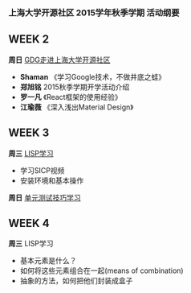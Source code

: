 ### 上海大学开源社区 2015学年秋季学期 活动纲要


WEEK 2
---
**周日**
[GDG走进上海大学开源社区](https://github.com/shuopensourcecommunity/2015-autumn-activity/wiki/W02-GDG%E8%B5%B0%E8%BF%9B%E4%B8%8A%E6%B5%B7%E5%A4%A7%E5%AD%A6%E5%BC%80%E6%BA%90%E7%A4%BE%E5%8C%BA)
* **Shaman**	《学习Google技术，不做井底之蛙》
* **郑旭铭**	2015秋季学期开学活动介绍 
* **罗一凡**	《React框架的使用经验》
* **江瑜薇**	《深入浅出Material Design》

WEEK 3
---
**周三**
[LISP学习](https://github.com/shuopensourcecommunity/2015-autumn-activity/wiki/W03-LISP%E5%AD%A6%E4%B9%A0)
* 学习SICP视频
* 安装环境和基本操作

**周日**
[单元测试技巧学习](https://github.com/shuopensourcecommunity/2015-autumn-activity/wiki/W03-%E5%8D%95%E5%85%83%E6%B5%8B%E8%AF%95)

WEEK 4
---
**周三**
LISP学习
* 基本元素是什么？
* 如何将这些元素组合在一起(means of combination) 
* 抽象的方法，如何把他们封装成盒子

